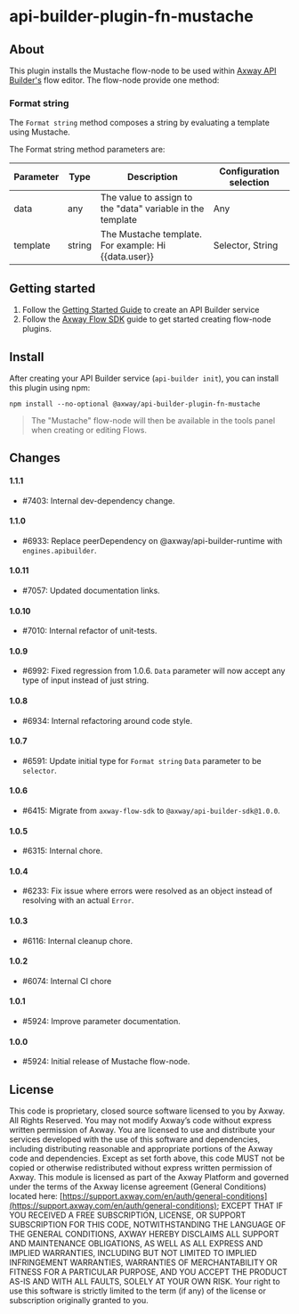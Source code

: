 # api-builder-plugin-fn-mustache

## About

This plugin installs the Mustache flow-node to be used within [Axway API Builder's](https://www.axway.com/en/datasheet/axway-api-builder)
flow editor. The flow-node provide one method:

### Format string
The `Format string` method composes a string by evaluating a template using Mustache.

The Format string method parameters are:

| Parameter | Type | Description | Configuration selection |
| --- | --- | --- | --- |
| data | any | The value to assign to the "data" variable in the template | Any |
| template | string | The Mustache template. For example: Hi {{data.user}} | Selector, String |

## Getting started

1. Follow the [Getting Started Guide](https://docs.axway.com/bundle/api-builder/page/docs/getting_started/index.html) to create an API Builder service
1. Follow the [Axway Flow SDK](https://docs.axway.com/bundle/api-builder/page/docs/developer_guide/sdk/index.html) guide to get started creating flow-node plugins.

## Install

After creating your API Builder service (`api-builder init`), you can install this plugin using npm:

```
npm install --no-optional @axway/api-builder-plugin-fn-mustache
```

> The "Mustache" flow-node will then be available in the tools panel when creating or editing Flows.

## Changes

#### 1.1.1
- #7403: Internal dev-dependency change.

#### 1.1.0
- #6933: Replace peerDependency on @axway/api-builder-runtime with `engines.apibuilder`.

#### 1.0.11
- #7057: Updated documentation links.

#### 1.0.10
- #7010: Internal refactor of unit-tests.

#### 1.0.9
- #6992: Fixed regression from 1.0.6. `Data` parameter will now accept any type of input instead of just string.

#### 1.0.8
- #6934: Internal refactoring around code style.

#### 1.0.7
- #6591: Update initial type for `Format string` `Data` parameter to be `selector`.

#### 1.0.6
- #6415: Migrate from `axway-flow-sdk` to `@axway/api-builder-sdk@1.0.0`.

#### 1.0.5
- #6315: Internal chore.

#### 1.0.4
- #6233: Fix issue where errors were resolved as an object instead of resolving with an actual `Error`.

#### 1.0.3
- #6116: Internal cleanup chore.

#### 1.0.2
- #6074: Internal CI chore

#### 1.0.1
- #5924: Improve parameter documentation.

#### 1.0.0
- #5924: Initial release of Mustache flow-node.

## License

This code is proprietary, closed source software licensed to you by Axway. All Rights Reserved. You may not modify Axway’s code without express written permission of Axway. You are licensed to use and distribute your services developed with the use of this software and dependencies, including distributing reasonable and appropriate portions of the Axway code and dependencies. Except as set forth above, this code MUST not be copied or otherwise redistributed without express written permission of Axway. This module is licensed as part of the Axway Platform and governed under the terms of the Axway license agreement (General Conditions) located here: [https://support.axway.com/en/auth/general-conditions](https://support.axway.com/en/auth/general-conditions); EXCEPT THAT IF YOU RECEIVED A FREE SUBSCRIPTION, LICENSE, OR SUPPORT SUBSCRIPTION FOR THIS CODE, NOTWITHSTANDING THE LANGUAGE OF THE GENERAL CONDITIONS, AXWAY HEREBY DISCLAIMS ALL SUPPORT AND MAINTENANCE OBLIGATIONS, AS WELL AS ALL EXPRESS AND IMPLIED WARRANTIES, INCLUDING BUT NOT LIMITED TO IMPLIED INFRINGEMENT WARRANTIES, WARRANTIES OF MERCHANTABILITY OR FITNESS FOR A PARTICULAR PURPOSE, AND YOU ACCEPT THE PRODUCT AS-IS AND WITH ALL FAULTS, SOLELY AT YOUR OWN RISK. Your right to use this software is strictly limited to the term (if any) of the license or subscription originally granted to you.
